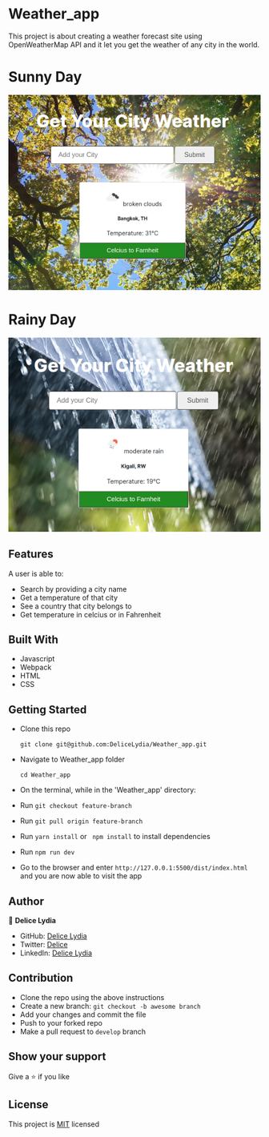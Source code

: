 # Weather_app

This project is about creating a weather forecast site using OpenWeatherMap API and it let you get the weather of any city in the world.

# Sunny Day
![screenshot](./sun.png)

# Rainy Day
![screenshot](./rainy.png)

## Features

A user is able to:

- Search by providing a city name
- Get a temperature of that city
- See a country that city belongs to
- Get temperature in celcius or in Fahrenheit

## Built With

- Javascript
- Webpack
- HTML
- CSS

## Getting Started

* Clone this repo
    ```
    git clone git@github.com:DeliceLydia/Weather_app.git
    ```
* Navigate to Weather_app folder
    ```
    cd Weather_app
    ```
* On the terminal, while in the 'Weather_app' directory:

* Run ``` git checkout feature-branch ```

* Run ``` git pull origin feature-branch ```

* Run ``` yarn install ``` or ``` npm install``` to install dependencies

* Run ``` npm run dev ```
   
* Go to the browser and enter 
    ```http://127.0.0.1:5500/dist/index.html``` and you are now able to visit the app

## Author

👤 **Delice Lydia**
  - GitHub: [Delice Lydia](https://github.com/DeliceLydia)
  - Twitter: [Delice](https://twitter.com/IngabireLydia3)
  - LinkedIn: [Delice Lydia](https://www.linkedin.com/in/delice-lydia/)

## Contribution

- Clone the repo using the above instructions
- Create a new branch: `git checkout -b awesome branch`
- Add your changes and commit the file
- Push to your forked repo
- Make a pull request to `develop` branch

## Show your support

Give a ⭐️ if you like 

## License

This project is [MIT](https://github.com/DeliceLydia/Weather_app/blob/master/LICENSE) licensed
